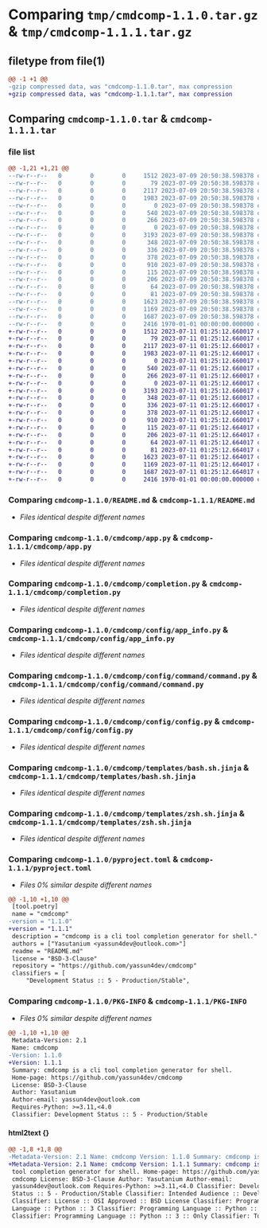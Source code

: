 # Comparing `tmp/cmdcomp-1.1.0.tar.gz` & `tmp/cmdcomp-1.1.1.tar.gz`

## filetype from file(1)

```diff
@@ -1 +1 @@
-gzip compressed data, was "cmdcomp-1.1.0.tar", max compression
+gzip compressed data, was "cmdcomp-1.1.1.tar", max compression
```

## Comparing `cmdcomp-1.1.0.tar` & `cmdcomp-1.1.1.tar`

### file list

```diff
@@ -1,21 +1,21 @@
--rw-r--r--   0        0        0     1512 2023-07-09 20:50:38.598378 cmdcomp-1.1.0/README.md
--rw-r--r--   0        0        0       79 2023-07-09 20:50:38.598378 cmdcomp-1.1.0/cmdcomp/__init__.py
--rw-r--r--   0        0        0     2117 2023-07-09 20:50:38.598378 cmdcomp-1.1.0/cmdcomp/app.py
--rw-r--r--   0        0        0     1983 2023-07-09 20:50:38.598378 cmdcomp-1.1.0/cmdcomp/completion.py
--rw-r--r--   0        0        0        0 2023-07-09 20:50:38.598378 cmdcomp-1.1.0/cmdcomp/config/__init__.py
--rw-r--r--   0        0        0      540 2023-07-09 20:50:38.598378 cmdcomp-1.1.0/cmdcomp/config/app_info.py
--rw-r--r--   0        0        0      266 2023-07-09 20:50:38.598378 cmdcomp-1.1.0/cmdcomp/config/cmdcomp_info.py
--rw-r--r--   0        0        0        0 2023-07-09 20:50:38.598378 cmdcomp-1.1.0/cmdcomp/config/command/__init__.py
--rw-r--r--   0        0        0     3193 2023-07-09 20:50:38.598378 cmdcomp-1.1.0/cmdcomp/config/command/command.py
--rw-r--r--   0        0        0      348 2023-07-09 20:50:38.598378 cmdcomp-1.1.0/cmdcomp/config/command/option/__init__.py
--rw-r--r--   0        0        0      336 2023-07-09 20:50:38.598378 cmdcomp-1.1.0/cmdcomp/config/command/option/command_option.py
--rw-r--r--   0        0        0      378 2023-07-09 20:50:38.598378 cmdcomp-1.1.0/cmdcomp/config/command/option/file_option.py
--rw-r--r--   0        0        0      910 2023-07-09 20:50:38.598378 cmdcomp-1.1.0/cmdcomp/config/config.py
--rw-r--r--   0        0        0      115 2023-07-09 20:50:38.598378 cmdcomp-1.1.0/cmdcomp/config/model.py
--rw-r--r--   0        0        0      206 2023-07-09 20:50:38.598378 cmdcomp-1.1.0/cmdcomp/exception.py
--rw-r--r--   0        0        0       64 2023-07-09 20:50:38.598378 cmdcomp-1.1.0/cmdcomp/main.py
--rw-r--r--   0        0        0       81 2023-07-09 20:50:38.598378 cmdcomp-1.1.0/cmdcomp/shell_type.py
--rw-r--r--   0        0        0     1623 2023-07-09 20:50:38.598378 cmdcomp-1.1.0/cmdcomp/templates/bash.sh.jinja
--rw-r--r--   0        0        0     1169 2023-07-09 20:50:38.598378 cmdcomp-1.1.0/cmdcomp/templates/zsh.sh.jinja
--rw-r--r--   0        0        0     1687 2023-07-09 20:50:38.598378 cmdcomp-1.1.0/pyproject.toml
--rw-r--r--   0        0        0     2416 1970-01-01 00:00:00.000000 cmdcomp-1.1.0/PKG-INFO
+-rw-r--r--   0        0        0     1512 2023-07-11 01:25:12.660017 cmdcomp-1.1.1/README.md
+-rw-r--r--   0        0        0       79 2023-07-11 01:25:12.660017 cmdcomp-1.1.1/cmdcomp/__init__.py
+-rw-r--r--   0        0        0     2117 2023-07-11 01:25:12.660017 cmdcomp-1.1.1/cmdcomp/app.py
+-rw-r--r--   0        0        0     1983 2023-07-11 01:25:12.660017 cmdcomp-1.1.1/cmdcomp/completion.py
+-rw-r--r--   0        0        0        0 2023-07-11 01:25:12.660017 cmdcomp-1.1.1/cmdcomp/config/__init__.py
+-rw-r--r--   0        0        0      540 2023-07-11 01:25:12.660017 cmdcomp-1.1.1/cmdcomp/config/app_info.py
+-rw-r--r--   0        0        0      266 2023-07-11 01:25:12.660017 cmdcomp-1.1.1/cmdcomp/config/cmdcomp_info.py
+-rw-r--r--   0        0        0        0 2023-07-11 01:25:12.660017 cmdcomp-1.1.1/cmdcomp/config/command/__init__.py
+-rw-r--r--   0        0        0     3193 2023-07-11 01:25:12.660017 cmdcomp-1.1.1/cmdcomp/config/command/command.py
+-rw-r--r--   0        0        0      348 2023-07-11 01:25:12.660017 cmdcomp-1.1.1/cmdcomp/config/command/option/__init__.py
+-rw-r--r--   0        0        0      336 2023-07-11 01:25:12.660017 cmdcomp-1.1.1/cmdcomp/config/command/option/command_option.py
+-rw-r--r--   0        0        0      378 2023-07-11 01:25:12.660017 cmdcomp-1.1.1/cmdcomp/config/command/option/file_option.py
+-rw-r--r--   0        0        0      910 2023-07-11 01:25:12.660017 cmdcomp-1.1.1/cmdcomp/config/config.py
+-rw-r--r--   0        0        0      115 2023-07-11 01:25:12.664017 cmdcomp-1.1.1/cmdcomp/config/model.py
+-rw-r--r--   0        0        0      206 2023-07-11 01:25:12.664017 cmdcomp-1.1.1/cmdcomp/exception.py
+-rw-r--r--   0        0        0       64 2023-07-11 01:25:12.664017 cmdcomp-1.1.1/cmdcomp/main.py
+-rw-r--r--   0        0        0       81 2023-07-11 01:25:12.664017 cmdcomp-1.1.1/cmdcomp/shell_type.py
+-rw-r--r--   0        0        0     1623 2023-07-11 01:25:12.664017 cmdcomp-1.1.1/cmdcomp/templates/bash.sh.jinja
+-rw-r--r--   0        0        0     1169 2023-07-11 01:25:12.664017 cmdcomp-1.1.1/cmdcomp/templates/zsh.sh.jinja
+-rw-r--r--   0        0        0     1687 2023-07-11 01:25:12.664017 cmdcomp-1.1.1/pyproject.toml
+-rw-r--r--   0        0        0     2416 1970-01-01 00:00:00.000000 cmdcomp-1.1.1/PKG-INFO
```

### Comparing `cmdcomp-1.1.0/README.md` & `cmdcomp-1.1.1/README.md`

 * *Files identical despite different names*

### Comparing `cmdcomp-1.1.0/cmdcomp/app.py` & `cmdcomp-1.1.1/cmdcomp/app.py`

 * *Files identical despite different names*

### Comparing `cmdcomp-1.1.0/cmdcomp/completion.py` & `cmdcomp-1.1.1/cmdcomp/completion.py`

 * *Files identical despite different names*

### Comparing `cmdcomp-1.1.0/cmdcomp/config/app_info.py` & `cmdcomp-1.1.1/cmdcomp/config/app_info.py`

 * *Files identical despite different names*

### Comparing `cmdcomp-1.1.0/cmdcomp/config/command/command.py` & `cmdcomp-1.1.1/cmdcomp/config/command/command.py`

 * *Files identical despite different names*

### Comparing `cmdcomp-1.1.0/cmdcomp/config/config.py` & `cmdcomp-1.1.1/cmdcomp/config/config.py`

 * *Files identical despite different names*

### Comparing `cmdcomp-1.1.0/cmdcomp/templates/bash.sh.jinja` & `cmdcomp-1.1.1/cmdcomp/templates/bash.sh.jinja`

 * *Files identical despite different names*

### Comparing `cmdcomp-1.1.0/cmdcomp/templates/zsh.sh.jinja` & `cmdcomp-1.1.1/cmdcomp/templates/zsh.sh.jinja`

 * *Files identical despite different names*

### Comparing `cmdcomp-1.1.0/pyproject.toml` & `cmdcomp-1.1.1/pyproject.toml`

 * *Files 0% similar despite different names*

```diff
@@ -1,10 +1,10 @@
 [tool.poetry]
 name = "cmdcomp"
-version = "1.1.0"
+version = "1.1.1"
 description = "cmdcomp is a cli tool completion generator for shell."
 authors = ["Yasutanium <yassun4dev@outlook.com>"]
 readme = "README.md"
 license = "BSD-3-Clause"
 repository = "https://github.com/yassun4dev/cmdcomp"
 classifiers = [
     "Development Status :: 5 - Production/Stable",
```

### Comparing `cmdcomp-1.1.0/PKG-INFO` & `cmdcomp-1.1.1/PKG-INFO`

 * *Files 0% similar despite different names*

```diff
@@ -1,10 +1,10 @@
 Metadata-Version: 2.1
 Name: cmdcomp
-Version: 1.1.0
+Version: 1.1.1
 Summary: cmdcomp is a cli tool completion generator for shell.
 Home-page: https://github.com/yassun4dev/cmdcomp
 License: BSD-3-Clause
 Author: Yasutanium
 Author-email: yassun4dev@outlook.com
 Requires-Python: >=3.11,<4.0
 Classifier: Development Status :: 5 - Production/Stable
```

#### html2text {}

```diff
@@ -1,8 +1,8 @@
-Metadata-Version: 2.1 Name: cmdcomp Version: 1.1.0 Summary: cmdcomp is a cli
+Metadata-Version: 2.1 Name: cmdcomp Version: 1.1.1 Summary: cmdcomp is a cli
 tool completion generator for shell. Home-page: https://github.com/yassun4dev/
 cmdcomp License: BSD-3-Clause Author: Yasutanium Author-email:
 yassun4dev@outlook.com Requires-Python: >=3.11,<4.0 Classifier: Development
 Status :: 5 - Production/Stable Classifier: Intended Audience :: Developers
 Classifier: License :: OSI Approved :: BSD License Classifier: Programming
 Language :: Python :: 3 Classifier: Programming Language :: Python :: 3.11
 Classifier: Programming Language :: Python :: 3 :: Only Classifier: Topic ::
```

